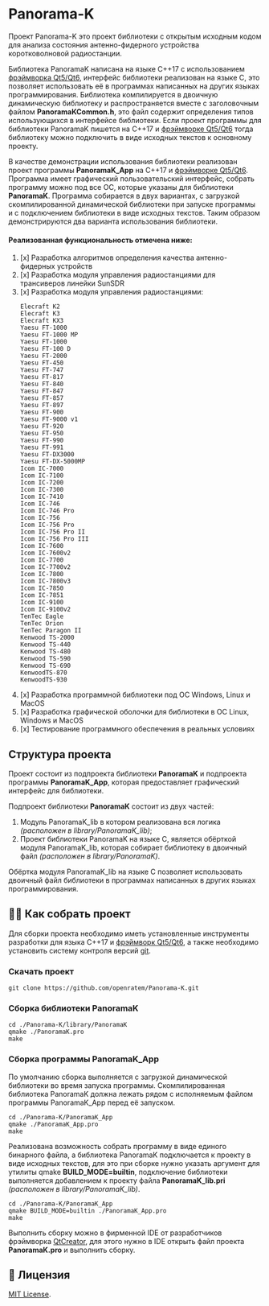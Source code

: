 # Panorama-K

Проект Panorama-K это проект библиотеки с открытым исходным кодом для анализа состояния антенно-фидерного устройства 
коротковолновой радиостанции.

Библиотека PanoramaK написана на языке С++17 с использованием [фрэймворка Qt5/Qt6](https://www.qt.io/), интерфейс 
библиотеки реализован на языке С, это позволяет использовать её в программах написанных на других языках 
программирования. Библиотека компилируется в двоичную динамическую библиотеку и распространяется вместе с заголовочным 
файлом **PanoramaKCommon.h**, это файл содержит определения типов использующихся в интерфейсе библиотеки. Если проект 
программы для библиотеки PanoramaK пишется на С++17 и [фрэймворке Qt5/Qt6](https://www.qt.io/) тогда библиотеку можно
подключить в виде исходных текстов к основному проекту.

В качестве демонстрации использования библиотеки реализован проект программы **PanoramaK_App** на С++17 и 
[фрэймворке Qt5/Qt6](https://www.qt.io/). Программа имеет графический пользовательский интерфейс, собрать программу 
можно под все ОС, которые указаны для библиотеки **PanoramaK**. Программа собирается в двух вариантах, с загрузкой 
скомпилированной динамической библиотеки при запуске программы и с подключением библиотеки в виде исходных текстов. 
Таким образом демонстрируются два варианта использования библиотеки.

#### Реализованная функциональность отмечена ниже:

1. [x] Разработка алгоритмов определения качества антенно-фидерных устройств
2. [x] Разработка модуля управления радиостанциями для трансиверов линейки SunSDR
3. [x] Разработка модуля управления радиостанциями:
      ``` 
   Elecraft K2
   Elecraft K3
   Elecraft KX3
   Yaesu FT-1000
   Yaesu FT-1000 MP
   Yaesu FT-1000 
   Yaesu FT-100 D 
   Yaesu FT-2000 
   Yaesu FT-450 
   Yaesu FT-747 
   Yaesu FT-817
   Yaesu FT-840 
   Yaesu FT-847 
   Yaesu FT-857
   Yaesu FT-897
   Yaesu FT-900
   Yaesu FT-9000 v1
   Yaesu FT-920
   Yaesu FT-950
   Yaesu FT-990
   Yaesu FT-991
   Yaesu FT-DX3000
   Yaesu FT-DX-5000MP
   Icom IC-7000
   Icom IC-7100
   Icom IC-7200
   Icom IC-7300
   Icom IC-7410
   Icom IC-746
   Icom IC-746 Pro
   Icom IC-756
   Icom IC-756 Pro
   Icom IC-756 Pro II
   Icom IC-756 Pro III
   Icom IC-7600
   Icom IC-7600v2
   Icom IC-7700
   Icom IC-7700v2
   Icom IC-7800
   Icom IC-7800v3
   Icom IC-7850
   Icom IC-7851
   Icom IC-9100
   Icom IC-9100v2
   TenTec Eagle
   TenTec Orion
   TenTec Paragon II
   Kenwood TS-2000
   Kenwood TS-440
   Kenwood TS-480
   Kenwood TS-590
   Kenwood TS-690
   KenwoodTS-870
   KenwoodTS-930
      ```
3. [x] Разработка программной библиотеки под ОС Windows, Linux и MacOS
4. [x] Разработка графической оболочки для библиотеки в ОС Linux, Windows и MacOS
5. [x] Тестирование программного обеспечения в реальных условиях

## Структура проекта

Проект состоит из подпроекта библиотеки **PanoramaK** и подпроекта программы **PanoramaK_App**, которая предоставляет 
графический интерфейс для библиотеки. 

Подпроект библиотеки **PanoramaK** состоит из двух частей:
1. Модуль PanoramaK_lib в котором реализована вся логика _(расположен в library/PanoramaK_lib)_;
2. Проект библиотеки PanoramaK на языке С, является обёрткой модуля PanoramaK_lib, которая собирает библиотеку в двоичный файл _(расположен в library/PanoramaK)_.

Обёртка модуля PanoramaK_lib на языке C позволяет использовать двоичный файл библиотеки в программах написанных в других 
языках программирования.

## 🧑‍💻 Как собрать проект

Для сборки проекта необходимо иметь установленные инструменты разработки для языка С++17 и [фрэймворк Qt5/Qt6](https://www.qt.io/), а также 
необходимо установить систему контроля версий [git](https://git-scm.com).

### Скачать проект

```
git clone https://github.com/openratem/Panorama-K.git
```

### Сборка библиотеки PanoramaK

```
cd ./Panorama-K/library/PanoramaK
qmake ./PanoramaK.pro
make 
```

### Сборка программы PanoramaK_App

По умолчанию сборка выполняется с загрузкой динамической библиотеки во время запуска программы. Скомпилированная 
библиотека PanoramaK должна лежать рядом с исполняемым файлом программы PanoramaK_App перед её запуском.

```
cd ./Panorama-K/PanoramaK_App
qmake ./PanoramaK_App.pro
make 
```

Реализована возможность собрать программу в виде единого бинарного файла, а библиотека PanoramaK подключается к проекту 
в виде исходных текстов, для это при сборке нужно указать аргумент для утилиты qmake **BUILD_MODE=builtin**, подключение 
библиотеки выполняется добавлением к проекту файла **PanoramaK_lib.pri** _(расположен в library/PanoramaK_lib)_.

```
cd ./Panorama-K/PanoramaK_App
qmake BUILD_MODE=builtin ./PanoramaK_App.pro
make 
```

Выполнить сборку можно в фирменной IDE от разработчиков фрэймворка [QtCreator](https://www.qt.io/product/development-tools), 
для этого нужно в IDE открыть файл проекта **PanoramaK.pro** и выполнить сборку.

## 📝 Лицензия

[MIT License](LICENSE).
